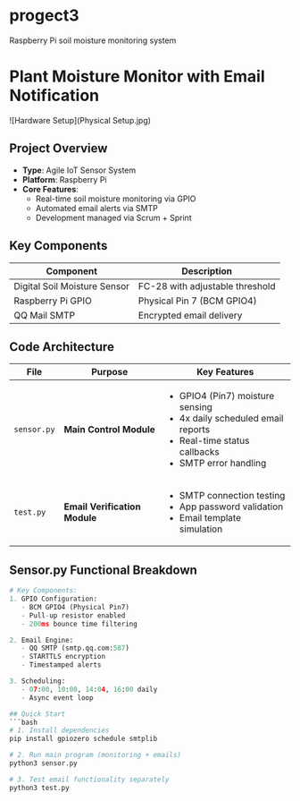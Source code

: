 # progect3
Raspberry Pi soil moisture monitoring system
# Plant Moisture Monitor with Email Notification

![Hardware Setup](Physical Setup.jpg)

## Project Overview
- **Type**: Agile IoT Sensor System  
- **Platform**: Raspberry Pi  
- **Core Features**:
  - Real-time soil moisture monitoring via GPIO  
  - Automated email alerts via SMTP  
  - Development managed via Scrum + Sprint  

## Key Components
| Component | Description |
|-----------|-------------|
| Digital Soil Moisture Sensor | FC-28 with adjustable threshold |
| Raspberry Pi GPIO | Physical Pin 7 (BCM GPIO4) |
| QQ Mail SMTP | Encrypted email delivery |

## Code Architecture
| File | Purpose | Key Features |
|------|---------|--------------|
| `sensor.py` | **Main Control Module** | <ul><li>GPIO4 (Pin7) moisture sensing</li><li>4x daily scheduled email reports</li><li>Real-time status callbacks</li><li>SMTP error handling</li></ul> |
| `test.py` | **Email Verification Module** | <ul><li>SMTP connection testing</li><li>App password validation</li><li>Email template simulation</li></ul> |

## Sensor.py Functional Breakdown
```python
# Key Components:
1. GPIO Configuration:
   - BCM GPIO4 (Physical Pin7)
   - Pull-up resistor enabled
   - 200ms bounce time filtering

2. Email Engine:
   - QQ SMTP (smtp.qq.com:587)
   - STARTTLS encryption
   - Timestamped alerts

3. Scheduling:
   - 07:00, 10:00, 14:04, 16:00 daily
   - Async event loop

## Quick Start
```bash
# 1. Install dependencies
pip install gpiozero schedule smtplib

# 2. Run main program (monitoring + emails)
python3 sensor.py

# 3. Test email functionality separately
python3 test.py
